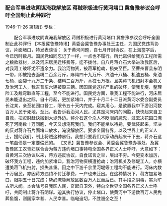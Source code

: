 ### 配合军事进攻阴谋淹我解放区  蒋贼积极进行黄河堵口  冀鲁豫参议会呼吁全国制止此种罪行

1946-11-26
第1版()
专栏：

　　配合军事进攻阴谋淹我解放区
    蒋贼积极进行黄河堵口
    冀鲁豫参议会呼吁全国制止此种罪行
    【本报冀鲁豫特讯】黄委会冀鲁豫办事处王主任，为国民党违背协议，片面堵口，特发表谈话：
    关于黄河问题，自七月开封协议，在上海签字后，今已历时数月。国民党如同忘记了一样，一点也不履行。所允诺供给我方工程所需之粮款器材，以及河床居民迁移费等，迄不拨付。自八月蒋介石大举进攻我区后，对我河工破坏尤不遗余力。我治河物资，被蒋军抢劫，损失至巨。至曹州曹县东明一带，即被抢去面粉二百余万斤，麻绳四十九万斤、汽油十八桶、机油五桶、柴油七桶、面袋十九万二千条、秸料二百万斤，木桩七万根。且美蒋飞机扫射本会机关及治河工人，我吉普车六辆被毁三辆。因国民党这样严重的破坏，使我复堤、整理险工及裁弯取直等工程，至今不能进行。国民党方面，乘我工程不能进行，河床居民未能退出之际，自十月起，更加紧堵口，并于十月二十二日派黄河水委会副委员长沈某，亲至花园口督工，限令五十天内完成。窥其用心，是欲置我中下游沿河数百万人民于死地，至此，我告诉我沿河人民，尤其是河床内的同胞，快快起来自卫自救，把资财赶快搬到大堤外边。蒋介石这个杀人不眨眼的魔鬼，过去决花园口淹死了河南数十万同胞，今天又想淹死我们。我们不能坐以待毙，要武装起来，坚决的反对蒋介石片面堵口放水，淹没解放区。要求全国各界，以及世界上的正义人士，援助我们，制止将贼这种暴行。我想只要我们大家动员起来干下去，蒋介石这一笔血债是一定要偿还的。
    【又讯】冀鲁豫参议会、黄委会冀鲁豫办事处，及冀鲁豫区工农青妇联合会为蒋方违约堵口事特电全国各界正义人士呼吁，大意如下：
    自黄河三次协议以来，蒋方违反协议，自食诺言之举，层出不穷。今更变本加厉，破坏我方工程，违约加紧堵口。我治河物资横遭抢劫；治河机关及修堤工人，亦横遭美蒋飞机扫射，损失甚重。因之中下游千余里河堤等工程均不能进行。河床内数十万居民，亦因蒋方违约不付迁移费，一户也未迁出。在这种情况下，蒋方加紧堵口，限期五十日完成；势必淹毙解放区数百万人民而后已。其手段之阴毒，实为旷古所未闻。本会除号召我区人民，奋起自卫外，特向全世界全国各界正义人士呼吁，共同制止蒋介石阴谋。迫其执行协议，停止堵口，使黄河中下游数百万人民免葬鱼腹，则国家幸甚、人民幸甚。临电迫切，不胜翘企之至！
